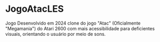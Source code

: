 # JogoAtacLES
Jogo Desenvolvido em 2024 clone do jogo "Atac" (Oficialmente "Megamania") do Atari 2600 com mais acessibilidade para deficientes visuais, orientando o usuário por meio de sons.
